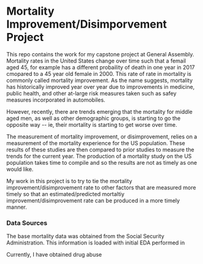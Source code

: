 # Mortality Improvement/Disimporvement Project
This repo contains the work for my capstone project at General Assembly.  Mortality rates in the United States change over time such that a femail aged 45, for example has a different probaility of death in one year in 2017 cmopared to a 45 year old female in 2000.  This rate of rate in mortality is commonly called mortality improvement.  As the name suggests, mortality has historically improved year over year due to improvements in medicine, public health, and other at-large risk measures taken such as safey measures incorporated in automobiles.   

However, recently, there are trends emerging that the mortality for middle aged men, as well as other demographic groups, is starting to go the opposite way -- ie, their mortality is starting to get worse over time.  

The measurement of mortality improvement, or disimprovement, relies on a measurement of the mortality experience for the US population.  These results of these studies are then compared to prior studies to measure the trends for the current year.  The production of a mortality study on the US population takes time to compile and so the results are not as timely as one would like.  

My work in this project is to try to tie the mortality improvement/disimprovement rate to other factors that are measured more timely so that an estimated/predicted mortaltiy improvement/disimprovement rate can be produced in a more timely manner.  

### Data Sources
The base mortality data was obtained from the Social Security Administration.  This information is loaded with initial EDA performed in 

Currently, I have obtained drug abuse
